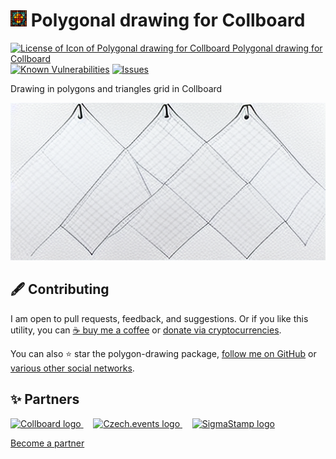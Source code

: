 # ![Icon of Polygonal drawing for Collboard](./assets/icons/Pavol_Hejny_icon_of_stained_glass_window_19982422-65e4-499d-94d2-076ebe150ab3-26x26.png) Polygonal drawing for Collboard

<!--Badges-->
<!--⚠️WARNING: This section was generated by https://github.com/hejny/batch-project-editor/blob/main/src/workflows/800-badges/badges.ts so every manual change will be overwritten.-->


[![License of ![Icon of Polygonal drawing for Collboard](./assets/icons/Pavol_Hejny_icon_of_stained_glass_window_19982422-65e4-499d-94d2-076ebe150ab3-26x26.png) Polygonal drawing for Collboard](https://img.shields.io/github/license/hejny/polygon-drawing.svg?style=flat)](https://github.com/hejny/polygon-drawing/blob/main/LICENSE)
[![Known Vulnerabilities](https://snyk.io/test/github/hejny/polygon-drawing/badge.svg)](https://snyk.io/test/github/hejny/polygon-drawing)
[![Issues](https://img.shields.io/github/issues/hejny/polygon-drawing.svg?style=flat)](https://github.com/hejny/polygon-drawing/issues)
<!--[![lint](https://github.com/hejny/polygon-drawing/actions/workflows/lint.yml/badge.svg)](https://github.com/hejny/polygon-drawing/actions/workflows/lint.yml)-->
<!--[![test](https://github.com/hejny/polygon-drawing/actions/workflows/test.yml/badge.svg)](https://github.com/hejny/polygon-drawing/actions/workflows/test.yml)-->

<!--/Badges-->


Drawing in polygons and triangles grid in Collboard



<!--Wallpaper-->
<!--⚠️WARNING: This section was generated by https://github.com/hejny/batch-project-editor/blob/main/src//workflows/315-ai-generated-wallpaper/4-aiGeneratedWallpaperUseInReadme.ts so every manual change will be overwritten.-->
![Wallpaper of ![Icon of Polygonal drawing for Collboard](./assets/icons/Pavol_Hejny_icon_of_stained_glass_window_19982422-65e4-499d-94d2-076ebe150ab3-26x26.png) Polygonal drawing for Collboard](assets/ai/wallpaper/gallery/14be72a7-af39-4670-9cfe-7b9064ec26e6-0_0.png)
<!--/Wallpaper-->

<!--Contributing-->
<!--⚠️WARNING: This section was generated by https://github.com/hejny/batch-project-editor/blob/main/src/workflows/810-contributing/contributing.ts so every manual change will be overwritten.-->

## 🖋️ Contributing

I am open to pull requests, feedback, and suggestions. Or if you like this utility, you can [☕ buy me a coffee](https://www.buymeacoffee.com/hejny) or [donate via cryptocurrencies](https://github.com/hejny/hejny/blob/main/documents/crypto.md).

You can also ⭐ star the polygon-drawing package, [follow me on GitHub](https://github.com/hejny) or [various other social networks](https://www.pavolhejny.com/contact/).

<!--/Contributing-->

<!--Partners-->
<!--⚠️WARNING: This section was generated by https://github.com/hejny/batch-project-editor/blob/main/src/workflows/820-partners/partners.ts so every manual change will be overwritten.-->

## ✨ Partners


<a href="https://collboard.com/">
<img src="https://collboard.fra1.cdn.digitaloceanspaces.com/assets/18.12.1/logo-small.png" alt="Collboard logo" width="50"  />
</a>
&nbsp;&nbsp;&nbsp;
<a href="https://czech.events/">
<img src="https://czech.events/design/logos/czech.events.transparent-logo.png" alt="Czech.events logo" width="50"  />
</a>
&nbsp;&nbsp;&nbsp;
<a href="https://sigmastamp.ml/">
<img src="https://www.sigmastamp.ml/sigmastamp-logo.white.svg" alt="SigmaStamp logo" width="50"  />
</a>


[Become a partner](https://www.pavolhejny.com/contact/)

<!--/Partners-->
